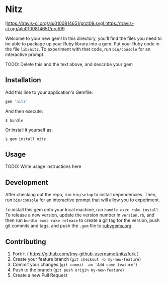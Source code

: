 # Nitz


!https://travis-ci.org/alu0100814651/prct09.svg!:https://travis-ci.org/alu0100814651/prct09



Welcome to your new gem! In this directory, you'll find the files you need to be able to package up your Ruby library into a gem. Put your Ruby code in the file `lib/nitz`. To experiment with that code, run `bin/console` for an interactive prompt.

TODO: Delete this and the text above, and describe your gem

## Installation

Add this line to your application's Gemfile:

```ruby
gem 'nitz'
```

And then execute:

    $ bundle

Or install it yourself as:

    $ gem install nitz

## Usage

TODO: Write usage instructions here

## Development

After checking out the repo, run `bin/setup` to install dependencies. Then, run `bin/console` for an interactive prompt that will allow you to experiment.

To install this gem onto your local machine, run `bundle exec rake install`. To release a new version, update the version number in `version.rb`, and then run `bundle exec rake release` to create a git tag for the version, push git commits and tags, and push the `.gem` file to [rubygems.org](https://rubygems.org).

## Contributing

1. Fork it ( https://github.com/[my-github-username]/nitz/fork )
2. Create your feature branch (`git checkout -b my-new-feature`)
3. Commit your changes (`git commit -am 'Add some feature'`)
4. Push to the branch (`git push origin my-new-feature`)
5. Create a new Pull Request
